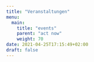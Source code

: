 ```yaml
---
title: "Veranstaltungen"
menu:
  main:
    title: "events"
    parent: "act now"
    weight: 70
date: 2021-04-25T17:15:49+02:00
draft: false
---
```


